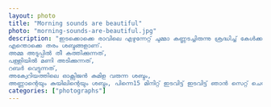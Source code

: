 ```yaml
---		
layout: photo
title: "Morning sounds are beautiful"
photo: "morning-sounds-are-beautiful.jpg"
description: "ഇടക്കൊക്കെ രാവിലെ എഴുന്നേറ്റ് ചുമ്മാ കണ്ണടച്ചിരുന്നു ശ്രദ്ധിച്ച് കേൾക്കണം.
എന്തൊക്കെ തരം ശബ്ദങ്ങളാണ്.
അമ്മ അടുപ്പിൽ തീ കത്തിക്കുന്നത്,
പള്ളിയിൽ മണി അടിക്കുന്നത്,
റബർ വെട്ടുന്നത്,
അക്വേറിയത്തിലെ ഓക്സിജൻ കുമിള വരുന്ന ശബ്ദം,
അണ്ണാന്റെയും കുയിലിന്റെയും ശബ്ദം, പിന്നെ15 മിനിറ്റ് ഇടവിട്ട് ഇടവിട്ട് ഞാൻ സെറ്റ് ചെയ്തിരിക്കുന്ന alarm അടിക്കുന്നത്. 😇"
categories: ["photographs"]
---
```

